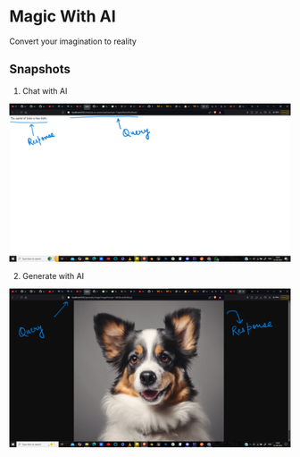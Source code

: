 # Magic With AI

<p> Convert your imagination to reality </p>

  <h2> Snapshots </h2>

1. Chat with AI

![alt text](<AI-Chat - 1.png>)


2. Generate with AI

![alt text](<AI-Image - 1.png>)
